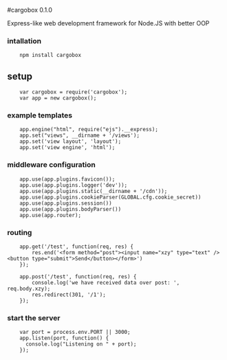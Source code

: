 #cargobox 0.1.0

Express-like web development framework for Node.JS with better OOP

### intallation

		npm install cargobox

## setup

		var cargobox = require('cargobox');
		var app = new cargobox();

### example templates

		app.engine("html", require("ejs").__express);
		app.set("views", __dirname + '/views');
		app.set('view layout', 'layout');
		app.set('view engine', 'html');

### middleware configuration

		app.use(app.plugins.favicon());
		app.use(app.plugins.logger('dev'));
		app.use(app.plugins.static(__dirname + '/cdn'));
		app.use(app.plugins.cookieParser(GLOBAL.cfg.cookie_secret))
		app.use(app.plugins.session())
		app.use(app.plugins.bodyParser())
		app.use(app.router);

### routing

		app.get('/test', function(req, res) { 
			res.end('<form method="post"><input name="xzy" type="text" /><button type="submit">Send</button></form>')
		});

		app.post('/test', function(req, res) { 
			console.log('we have received data over post: ', req.body.xzy);
			res.redirect(301, '/1');
		});

### start the server
		
		var port = process.env.PORT || 3000;
		app.listen(port, function() {
		  console.log("Listening on " + port);
		});